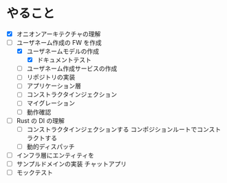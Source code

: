 # やること

- [x] オニオンアーキテクチャの理解
- [ ] ユーザネーム作成の FW を作成
  - [x] ユーザネームモデルの作成
    - [x] ドキュメントテスト
  - [ ] ユーザネーム作成サービスの作成
  - [ ] リポジトリの実装
  - [ ] アプリケーション層
  - [ ] コンストラクタインジェクション
  - [ ] マイグレーション
  - [ ] 動作確認
- [ ] Rust の DI の理解
  - [ ] コンストラクタインジェクションする コンポジションルートでコンストラクトする
  - [ ] 動的ディスパッチ
- [ ] インフラ層にエンティティを
- [ ] サンプルドメインの実装
      チャットアプリ
- [ ] モックテスト
